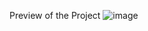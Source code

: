 Preview of the Project
![image](https://github.com/Aditya-kumar-raj/incers/assets/124297292/8363aad0-8526-44b1-9e83-e9a4d9f547e9)
